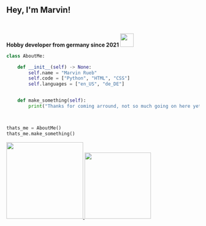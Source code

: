 ## Hey, I'm Marvin!

<br/>

**Hobby developer from germany since 2021** <img src="https://media.tenor.com/NCRHhqkXrJYAAAAi/programmers-go-internet.gif" width="35">



```py
class AboutMe:

    def __init__(self) -> None:
        self.name = "Marvin Rueb"
        self.code = ["Python", "HTML", "CSS"]
        self.languages = ["en_US", "de_DE"]


    def make_something(self):
        print("Thanks for coming arround, not so much going on here yet!")



thats_me = AboutMe()
thats_me.make_something()
```


<a href="https://github.com/marvrb"><img src="https://img.shields.io/badge/Editor-Visual%20studio%20code-%23007ACC?style=for-the-badge&logo=visualstudiocode" width="200">
<a/>    <a href="https://github.com/marvrb"><img src="https://img.shields.io/badge/Main%20Language-Python-3776AB?style=for-the-badge&logo=python" width="173"><a/>
